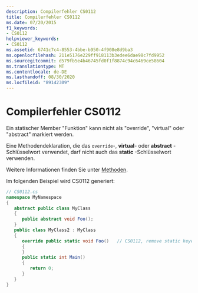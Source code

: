```yaml
---
description: Compilerfehler CS0112
title: Compilerfehler CS0112
ms.date: 07/20/2015
f1_keywords:
- CS0112
helpviewer_keywords:
- CS0112
ms.assetid: 6741c7c4-8553-4bbe-b950-4f908e8d9ba3
ms.openlocfilehash: 211e5176e229ff918113b3edee6dae98c7fd9952
ms.sourcegitcommit: d579fb5e4b46745fd0f1f8874c94c6469ce58604
ms.translationtype: MT
ms.contentlocale: de-DE
ms.lasthandoff: 08/30/2020
ms.locfileid: "89142309"
---
```

# <a name="compiler-error-cs0112"></a>Compilerfehler CS0112
Ein statischer Member "Funktion" kann nicht als "override", "virtual" oder "abstract" markiert werden.  
  
 Eine Methodendeklaration, die das `override`-, **virtual**- oder **abstract** -Schlüsselwort verwendet, darf nicht auch das **static** -Schlüsselwort verwenden.  
  
 Weitere Informationen finden Sie unter [Methoden](../programming-guide/classes-and-structs/methods.md).  
  
 Im folgenden Beispiel wird CS0112 generiert:  
  
```csharp  
// CS0112.cs  
namespace MyNamespace  
{  
   abstract public class MyClass  
   {  
      public abstract void Foo();  
   }  
   public class MyClass2 : MyClass  
   {  
      override public static void Foo()   // CS0112, remove static keyword  
      {  
      }  
      public static int Main()  
      {  
         return 0;  
      }  
   }  
}  
```

